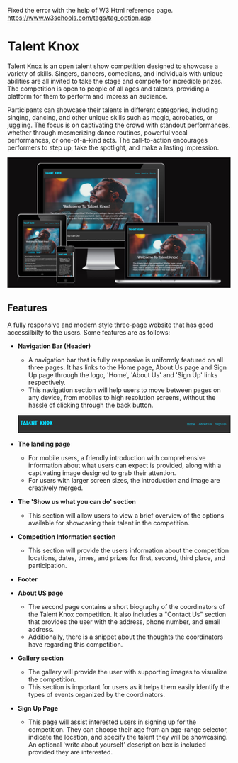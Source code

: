 Fixed the error with the help of W3 Html reference page. https://www.w3schools.com/tags/tag_option.asp

# Talent Knox

Talent Knox is an open talent show competition designed to showcase a variety of skills. Singers, dancers, comedians, and individuals with unique abilities are all invited to take the stage and compete for incredible prizes. The competition is open to people of all ages and talents, providing a platform for them to perform and impress an audience.

Participants can showcase their talents in different categories, including singing, dancing, and other unique skills such as magic, acrobatics, or juggling. The focus is on captivating the crowd with standout performances, whether through mesmerizing dance routines, powerful vocal performances, or one-of-a-kind acts. The call-to-action encourages performers to step up, take the spotlight, and make a lasting impression.

![Responsive Mockup](assets/screenshots/talent_knox_mockup.png)

## Features
A fully responsive and modern style three-page website that has good accessilbilty to the users. Some features are as follows:

- __Navigation Bar (Header)__
  - A navigation bar that is fully responsive is uniformly featured on all three pages. It has links to the Home page, About Us page and Sign Up page through the logo, 'Home', 'About Us' and 'Sign Up' links respectively.
  - This navigation section will help users to move between pages on any device, from mobiles to high resolution screens, without the hassle of clicking through the back button.

  ![Navigation Bar](assets/screenshots/talent_knox_nav.png)

- __The landing page__
  - For mobile users, a friendly introduction with comprehensive information about what users can expect is provided, along with a captivating image designed to grab their attention.
  - For users with larger screen sizes, the introduction and image are creatively merged.

- __The 'Show us what you can do' section__
  - This section will allow users to view a brief overview of the options available for showcasing their talent in the competition.

- __Competition Information section__
  - This section will provide the users information about the competition locations, dates, times, and prizes for first, second, third place, and participation.

- __Footer__

- __About US page__ 
  - The second page contains a short biography of the coordinators of the Talent Knox competition. It also includes a "Contact Us" section that provides the user with the address, phone number, and email address. 
  - Additionally, there is a snippet about the thoughts the coordinators have regarding this competition.

- __Gallery section__
  - The gallery will provide the user with supporting images to visualize the competition.
  - This section is important for users as it helps them easily identify the types of events organized by the coordinators.

- __Sign Up Page__
  - This page will assist interested users in signing up for the competition. They can choose their age from an age-range selector, indicate the location, and specify the talent they will be showcasing. An optional 'write about yourself' description box is included provided they are interested.
